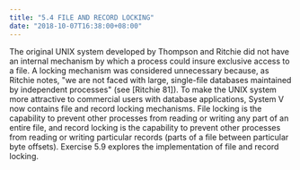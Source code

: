 ```yaml
---
title: "5.4 FILE AND RECORD LOCKING"
date: "2018-10-07T16:38:00+08:00"
---
```


The original UNIX system developed by Thompson and Ritchie did not have an internal mechanism by which a process could insure exclusive access to a file. A locking mechanism was considered unnecessary because, as Ritchie notes, "we are not faced with large, single-file databases maintained by independent processes" (see [Ritchie 81]). To make the UNIX system more attractive to commercial users with database applications, System V now contains file and record locking mechanisms. File locking is the capability to prevent other processes from reading or writing any part of an entire file, and record locking is the capability to prevent other processes from reading or writing particular records (parts of a file between particular byte offsets). Exercise 5.9 explores the implementation of file and record locking.